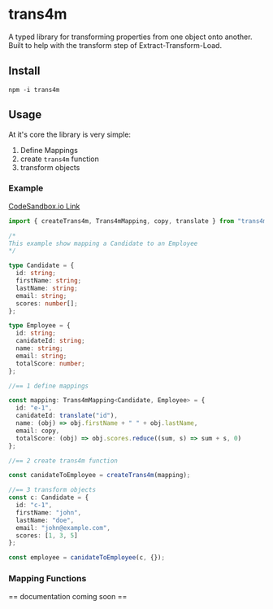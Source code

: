 # trans4m

A typed library for transforming properties from one object onto another.  Built to help with the transform step of Extract-Transform-Load.

## Install

`npm -i trans4m`

## Usage

At it's core the library is very simple:

1. Define Mappings
2. create `trans4m` function
3. transform objects

### Example 

[CodeSandbox.io Link](https://codesandbox.io/s/trans4m-demo-0odhx)

```ts
import { createTrans4m, Trans4mMapping, copy, translate } from "trans4m";

/*
This example show mapping a Candidate to an Employee
*/

type Candidate = {
  id: string;
  firstName: string;
  lastName: string;
  email: string;
  scores: number[];
};

type Employee = {
  id: string;
  canidateId: string;
  name: string;
  email: string;
  totalScore: number;
};

//== 1 define mappings

const mapping: Trans4mMapping<Candidate, Employee> = {
  id: "e-1",
  canidateId: translate("id"),
  name: (obj) => obj.firstName + " " + obj.lastName,
  email: copy,
  totalScore: (obj) => obj.scores.reduce((sum, s) => sum + s, 0)
};

//== 2 create trans4m function

const canidateToEmployee = createTrans4m(mapping);

//== 3 transform objects
const c: Candidate = {
  id: "c-1",
  firstName: "john",
  lastName: "doe",
  email: "john@example.com",
  scores: [1, 3, 5]
};

const employee = canidateToEmployee(c, {});
```

### Mapping Functions

== documentation coming soon ==
